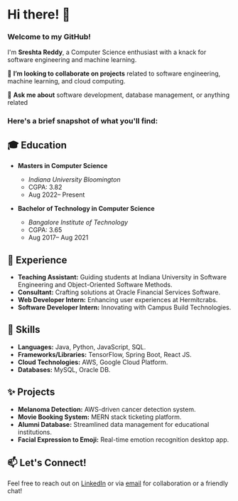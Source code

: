 # Hi there! 👋

### **Welcome to my GitHub!**

I'm **Sreshta Reddy**, a Computer Science enthusiast with a knack for software engineering and machine learning. 

👯 **I’m looking to collaborate on projects** related to software engineering, machine learning, and cloud computing.

💬 **Ask me about** software development, database management, or anything related 

### **Here's a brief snapshot of what you'll find:**
## 🎓 **Education**
- **Masters in Computer Science**
  - *Indiana University Bloomington*
  - CGPA: 3.82
  - Aug 2022– Present

- **Bachelor of Technology in Computer Science**
  - *Bangalore Institute of Technology*
  - CGPA: 3.65
  - Aug 2017– Aug 2021

## 💼 **Experience**
- **Teaching Assistant:** Guiding students at Indiana University in Software Engineering and Object-Oriented Software Methods.
- **Consultant:** Crafting solutions at Oracle Financial Services Software.
- **Web Developer Intern:** Enhancing user experiences at Hermitcrabs.
- **Software Developer Intern:** Innovating with Campus Build Technologies.

## 🚀 **Skills**
- **Languages:** Java, Python, JavaScript, SQL.
- **Frameworks/Libraries:** TensorFlow, Spring Boot, React JS.
- **Cloud Technologies:** AWS, Google Cloud Platform.
- **Databases:** MySQL, Oracle DB.

## ✨ **Projects**
- **Melanoma Detection:** AWS-driven cancer detection system.
- **Movie Booking System:** MERN stack ticketing platform.
- **Alumni Database:** Streamlined data management for educational institutions.
- **Facial Expression to Emoji:** Real-time emotion recognition desktop app.

## 📫 **Let's Connect!**
Feel free to reach out on [LinkedIn](linkedin.com/in/sreshtareddy) or via [email](mailto:sreshtareddy001@gmail.com) for collaboration or a friendly chat!
